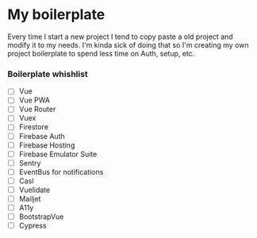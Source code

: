 # My boilerplate

Every time I start a new project I tend to copy paste a old project and modify it to my needs. I'm kinda sick of doing that so I'm creating my own project boilerplate to spend less time on Auth, setup, etc.

### Boilerplate whishlist

- [ ] Vue
- [ ] Vue PWA
- [ ] Vue Router
- [ ] Vuex
- [ ] Firestore
- [ ] Firebase Auth
- [ ] Firebase Hosting
- [ ] Firebase Emulator Suite
- [ ] Sentry
- [ ] EventBus for notifications
- [ ] Casl
- [ ] Vuelidate
- [ ] Mailjet
- [ ] A11y
- [ ] BootstrapVue
- [ ] Cypress
